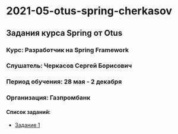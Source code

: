 # 2021-05-otus-spring-cherkasov
## Задания курса Spring от Otus
### Курс: Разработчик на Spring Framework
### Слушатель: Черкасов Сергей Борисович
### Период обучения: 28 мая - 2 декабря
### Организация: Газпромбанк
#### Список заданий:
* [Задание 1](work-01/)
